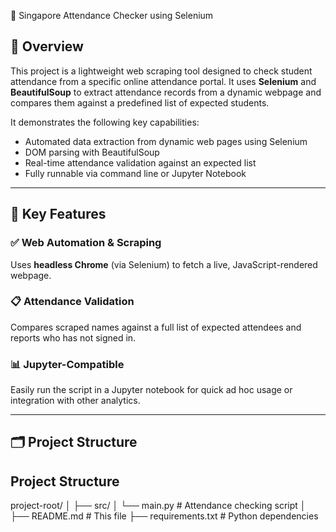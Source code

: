 📝 Singapore Attendance Checker using Selenium

## 🧠 Overview

This project is a lightweight web scraping tool designed to check student attendance from a specific online attendance portal. It uses **Selenium** and **BeautifulSoup** to extract attendance records from a dynamic webpage and compares them against a predefined list of expected students.

It demonstrates the following key capabilities:

- Automated data extraction from dynamic web pages using Selenium
- DOM parsing with BeautifulSoup
- Real-time attendance validation against an expected list
- Fully runnable via command line or Jupyter Notebook

---

## 🔑 Key Features

### ✅ Web Automation & Scraping
Uses **headless Chrome** (via Selenium) to fetch a live, JavaScript-rendered webpage.

### 📋 Attendance Validation
Compares scraped names against a full list of expected attendees and reports who has not signed in.

### 📊 Jupyter-Compatible
Easily run the script in a Jupyter notebook for quick ad hoc usage or integration with other analytics.

---

## 🗂️ Project Structure



## Project Structure

project-root/
│
├── src/
│ └── main.py # Attendance checking script
│
├── README.md # This file
├── requirements.txt # Python dependencies
